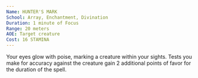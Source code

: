 ```yaml
---
Name: HUNTER'S MARK
School: Array, Enchantment, Divination
Duration: 1 minute of Focus 
Range: 20 meters 
AOE: Target creature
Cost: 16 STAMINA
---
```

Your eyes glow with poise, marking a creature within your sights. Tests you make for accuracy against the creature gain 2 additional points of favor for the duration of the spell.